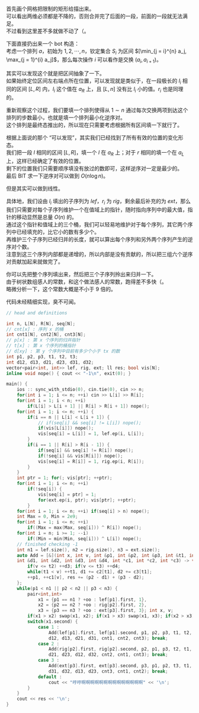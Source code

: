 首先画个网格把限制的矩形给描出来。  
可以看出两维必须都是不降的，否则合并完了后面的一段，前面的一段就无法满足。   
不过看到这里差不多就做不动了（。  

下面直接扔出来一个 bot 构造：  
考虑一个排列 $a$，初始为 $1, 2, \dotsb, n$，钦定集合 $S_i$ 为区间 $[\min_{j = i}^{n} a_j, \max_{j = 1}^{i} a_j]$，那么每次操作 $i$ 可以看作是交换 $(a_i, a_{i + 1})$。  

其实可以发现这个就是把区间抽象了一下。  
如果始终定位区间左右端点所在位置，可以发现就是类似于，在一段极长的 $l_i$ 相同的区间 $[L, R]$ 内，$l_i$ 这个值在 $a_R$ 上，且 $[L, n]$ 没有比 $l_i$ 小的值。$r_i$ 也是同理的。  

重新观察这个过程，我们要填一个排列使得从 $1 \sim n$ 通过每次交换两项到达这个排列的步数最小，也就是填一个排列最小化逆序对。  
这个排列是最终态推出的，所以现在只需要考虑根据所有区间填一下就行了。  

根据上面说的那个 “可以发现”，其实我们已经找到了所有有效的位置的变化形态。  
我们把一段 $l$ 相同的区间 $[L, R]$，填一个 $l$ 在 $a_R$ 上；对于 $r$ 相同的填一个在 $a_L$ 上，这样已经确定了有效的位置。  
剩下的位置我们只需要顺序填没有放过的数即可，这样逆序对一定是最少的。  
最后 BIT 求一下逆序对可以做到 $O(n \log n)$。  

但是其实可以做到线性。  

具体地，我们设由 $l_i$ 填出的子序列为 $lef$，$r_i$ 为 $rig$，剩余最后补充的为 $ext$，那么我们只需要对每个子序列维护一个在值域上的指针，随时指向序列中的最大值，指针的移动显然是总量 $O(n)$ 的。  
通过这个指针和值域上的三个桶，我们可以轻易地维护对于每个序列，其它两个序列中已经填充的，比它小的数有多少个。  
再维护三个子序列已经归并的长度，就可以算出每个序列和另外两个序列产生的逆序对个数。  
注意到这三个序列内部都是递增的，所以内部是没有贡献的，所以把三组六个逆序对贡献加起来就做完了。  

你可以先把整个序列填出来，然后把三个子序列拎出来归并一下。  
由于树状数组感人的常数，和这个做法感人的常数，跑得差不多快（。  
略微分析一下，这个常数大概是不小于 9 倍的。  

代码未经精细实现，臭不可闻。  


```cpp
// head and definitions

int n, L[N], R[N], seq[N];
// cnt[x] : 序列 x 的桶
int cnt1[N], cnt2[N], cnt3[N];
// p[x] : 第 x 个序列的归并指针
// t[x] : 第 x 个序列的桶指针
// d[xy] : 第 y 个序列中目前有多少个小于 tx 的数
int p1, p2, p3, t1, t2, t3;
int d12, d13, d21, d23, d31, d32;
vector<pair<int, int>> lef, rig, ext; ll res; bool vis[N];
inline void nope() { cout << "-1\n", exit(0); }

main() {
	ios :: sync_with_stdio(0), cin.tie(0), cin >> n;
	for(int i = 1; i <= n; ++i) cin >> L[i] >> R[i];
	for(int i = 1; i < n; ++i)
		if(L[i] > L[i + 1] || R[i] > R[i + 1]) nope();
	for(int i = 1; i <= n; ++i) {
		if(i == n || L[i] < L[i + 1]) {
			// if(seq[i] && seq[i] != L[i]) nope();
			if(vis[L[i]]) nope();
			vis[seq[i] = L[i]] = 1, lef.ep(i, L[i]);
		}
		if(i == 1 || R[i] > R[i - 1]) {
			if(seq[i] && seq[i] != R[i]) nope();
			if(!seq[i] && vis[R[i]]) nope();
			vis[seq[i] = R[i]] = 1, rig.ep(i, R[i]);
		}
	}
	int ptr = 1; for(; vis[ptr]; ++ptr);
	for(int i = 1; i <= n; ++i)
		if(!seq[i]) {
			vis[seq[i] = ptr] = 1;
			for(ext.ep(i, ptr); vis[ptr]; ++ptr);
		}
	for(int i = 1; i <= n; ++i) if(seq[i] > n) nope();
	int Max = 0, Min = 2e9;
	for(int i = 1; i <= n; ++i)
		if((Max = max(Max, seq[i])) ^ R[i]) nope();
	for(int i = n; i >= 1; --i)
		if((Min = min(Min, seq[i])) ^ L[i]) nope();
	// finished checking -1
	int n1 = lef.size(), n2 = rig.size(), n3 = ext.size();
	auto Add = [&](int x, int v, int &p1, int &p2, int &p3, int &t1, int &t2, int &t3,
	int &d1, int &d2, int &d3, int &d4, int *c1, int *c2, int *c3) -> void {
		if(v <= t2) ++d3; if(v <= t3) ++d4;
		while(t1 < v) ++t1, d1 += c2[t1], d2 += c3[t1];
		++p1, ++c1[v], res += (p2 - d1) + (p3 - d2);
	};
	while(p1 < n1 || p2 < n2 || p3 < n3) {
		pair<int,int>
			x1 = {p1 == n1 ? +oo : lef[p1].first, 1},
			x2 = {p2 == n2 ? +oo : rig[p2].first, 2},
			x3 = {p3 == n3 ? +oo : ext[p3].first, 3}; int x, v;
		if(x1 > x2) swap(x1, x2); if(x1 > x3) swap(x1, x3); if(x2 > x3) swap(x2, x3); // 冒泡排序
		switch(x1.second) {
			case 1 :
				Add(lef[p1].first, lef[p1].second, p1, p2, p3, t1, t2, t3,
				d12, d13, d21, d31, cnt1, cnt2, cnt3); break;
			case 2 :
				Add(rig[p2].first, rig[p2].second, p2, p1, p3, t2, t1, t3,
				d21, d23, d12, d32, cnt2, cnt1, cnt3); break;
			case 3 :
				Add(ext[p3].first, ext[p3].second, p3, p1, p2, t3, t1, t2,
				d31, d32, d13, d23, cnt3, cnt1, cnt2); break;
			default :
				cout << "哼哼啊啊啊啊啊啊啊啊啊啊啊啊啊啊" << '\n';
		}
	}
	cout << res << '\n';
}
```